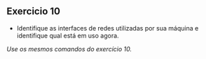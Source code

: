 ## Exercicio 10

 - Identifique as interfaces de redes utilizadas por sua máquina e identifique qual está em uso agora.

_Use os mesmos comandos do exercício 10._